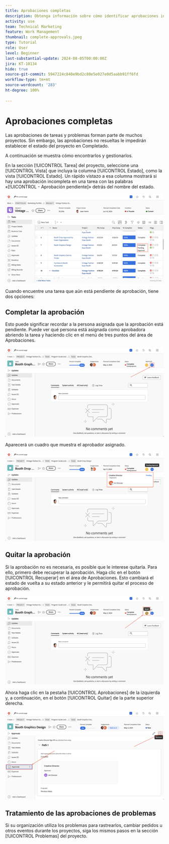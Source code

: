 ```yaml
---
title: Aprobaciones completas
description: Obtenga información sobre cómo identificar aprobaciones incompletas y resolverlas para que pueda cerrar el proyecto en [!DNL  Workfront].
activity: use
team: Technical Marketing
feature: Work Management
thumbnail: complete-approvals.jpeg
type: Tutorial
role: User
level: Beginner
last-substantial-update: 2024-08-05T00:00:00Z
jira: KT-10134
hide: true
source-git-commit: 5947224c840e9bd2c80e5e027e0d5aabb91ff6fd
workflow-type: tm+mt
source-wordcount: '283'
ht-degree: 100%

---
```


# Aprobaciones completas

Las aprobaciones de tareas y problemas forman parte de muchos proyectos. Sin embargo, las aprobaciones no resueltas le impedirán establecer el estado del proyecto en Completado.

A continuación se muestra cómo encontrarlos y gestionarlos.

En la sección [!UICONTROL Tarea] del proyecto, seleccione una [!UICONTROL Vista] que incluya la columna [!UICONTROL Estado], como la vista [!UICONTROL Estado]. Un rápido vistazo a esa columna mostrará si hay una aprobación incompleta en una tarea con las palabras «[!UICONTROL - Aprobación pendiente]» detrás del nombre del estado.

![Proyecto que muestra una aprobación incompleta](assets/pending-approval-1.png)

Cuando encuentre una tarea que aún está pendiente de aprobación, tiene dos opciones:


## Completar la aprobación

Esto puede significar recordar a la persona asignada que la aprobación está pendiente. Puede ver qué persona está asignada como aprobadora abriendo la tarea y haciendo clic en el menú de tres puntos del área de Aprobaciones.

![Tarea que muestra el área de Aprobaciones](assets/pending-approval-2.png)

Aparecerá un cuadro que muestra el aprobador asignado.

![Tarea que muestra el aprobador asignado](assets/pending-approval-3.png)


## Quitar la aprobación

Si la aprobación no es necesaria, es posible que le interese quitarla. Para ello, primero debe recuperar la aprobación. Haga clic en el botón [!UICONTROL Recuperar] en el área de Aprobaciones. Esto cambiará el estado de vuelta a su estado anterior y le permitirá quitar el proceso de aprobación.

![Tarea que muestra el botón de recuperación](assets/pending-approval-5.png)

Ahora haga clic en la pestaña [!UICONTROL Aprobaciones] de la izquierda y, a continuación, en el botón [!UICONTROL Quitar] de la parte superior derecha.

![Tarea que muestra el botón Quitar aprobación](assets/pending-approval-6.png)

## Tratamiento de las aprobaciones de problemas

Si su organización utiliza los problemas para rastrearlos, cambiar pedidos u otros eventos durante los proyectos, siga los mismos pasos en la sección [!UICONTROL Problemas] del proyecto.
